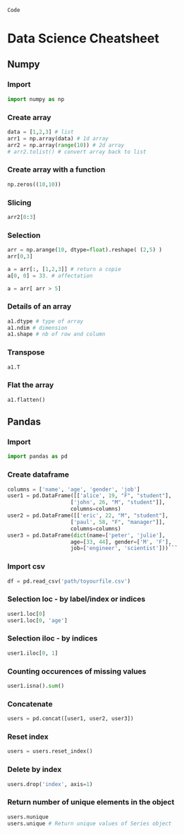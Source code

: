 ```python
Code
```

# Data Science Cheatsheet

## Numpy

### Import

```python
import numpy as np
```


### Create array

```python
data = [1,2,3] # list
arr1 = np.array(data) # 1d array
arr2 = np.array(range(10)) # 2d array
# arr2.tolist() # convert array back to list
```

### Create array with a function

```python
np.zeros((10,10))
```

### Slicing

```python
arr2[0:3]
```

### Selection

```python
arr = np.arange(10, dtype=float).reshape( (2,5) )
arr[0,3]
```

```python
a = arr[:, [1,2,3]] # return a copie
a[0, 0] = 33. # affectation
``` 

```python
a = arr[ arr > 5]
```

### Details of an array

```python
a1.dtype # type of array
a1.ndim # dimension
a1.shape # nb of row and column
```

### Transpose

```python
a1.T
```

### Flat the array

```python
a1.flatten()
```

## Pandas

### Import

```python
import pandas as pd
```

### Create dataframe

```python
columns = ['name', 'age', 'gender', 'job']
user1 = pd.DataFrame([['alice', 19, "F", "student"],
                    ['john', 26, "M", "student"]],
                    columns=columns)
user2 = pd.DataFrame([['eric', 22, "M", "student"],
                    ['paul', 58, "F", "manager"]],
                    columns=columns)
user3 = pd.DataFrame(dict(name=['peter', 'julie'],
                    age=[33, 44], gender=['M', 'F'],
                    job=['engineer', 'scientist']))```
```                    

### Import csv

```python
df = pd.read_csv('path/toyourfile.csv')
```  

### Selection loc - by label/index or indices

```python
user1.loc[0]
user1.loc[0, 'age']
```  

### Selection iloc - by indices

```python
user1.iloc[0, 1]
```

### Counting occurences of missing values

```python
user1.isna().sum()
```


### Concatenate

```python
users = pd.concat([user1, user2, user3])
```

### Reset index

```python
users = users.reset_index()
```

### Delete by index

```python
users.drop('index', axis=1) 
```

### Return number of unique elements in the object

```python
users.nunique
users.unique # Return unique values of Series object
```




               


